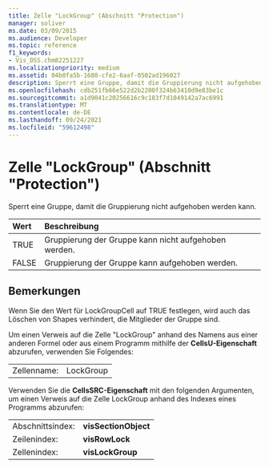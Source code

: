 ```yaml
---
title: Zelle "LockGroup" (Abschnitt "Protection")
manager: soliver
ms.date: 03/09/2015
ms.audience: Developer
ms.topic: reference
f1_keywords:
- Vis_DSS.chm82251227
ms.localizationpriority: medium
ms.assetid: 04b0fa5b-1680-cfe2-6aaf-0502ad196027
description: Sperrt eine Gruppe, damit die Gruppierung nicht aufgehoben werden kann.
ms.openlocfilehash: cdb251fb66e522d2b2200f324b63410d9e83be1c
ms.sourcegitcommit: a1d9041c20256616c9c183f7d1049142a7ac6991
ms.translationtype: MT
ms.contentlocale: de-DE
ms.lasthandoff: 09/24/2021
ms.locfileid: "59612498"
---
```

# <a name="lockgroup-cell-protection-section"></a>Zelle "LockGroup" (Abschnitt "Protection")

Sperrt eine Gruppe, damit die Gruppierung nicht aufgehoben werden kann.
  
|**Wert**|**Beschreibung**|
|:-----|:-----|
|TRUE  <br/> |Gruppierung der Gruppe kann nicht aufgehoben werden.  <br/> |
|FALSE  <br/> |Gruppierung der Gruppe kann aufgehoben werden.  <br/> |
   
## <a name="remarks"></a>Bemerkungen

Wenn Sie den Wert für LockGroupCell auf TRUE festlegen, wird auch das Löschen von Shapes verhindert, die Mitglieder der Gruppe sind.
  
Um einen Verweis auf die Zelle "LockGroup" anhand des Namens aus einer anderen Formel oder aus einem Programm mithilfe der **CellsU-Eigenschaft** abzurufen, verwenden Sie Folgendes: 
  
|||
|:-----|:-----|
|Zellenname:  <br/> |LockGroup  <br/> |
   
Verwenden Sie die **CellsSRC-Eigenschaft** mit den folgenden Argumenten, um einen Verweis auf die Zelle LockGroup anhand des Indexes eines Programms abzurufen: 
  
|||
|:-----|:-----|
|Abschnittsindex:  <br/> |**visSectionObject** <br/> |
|Zeilenindex:  <br/> |**visRowLock** <br/> |
|Zellenindex:  <br/> |**visLockGroup** <br/> |
   

